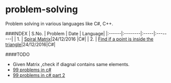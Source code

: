 # problem-solving
Problem solving in various languages like C#, C++.

###INDEX
| S.No. | Problem | Date | Language| 
|:------|:--------|:-----|:--------|
| 1. | [Spiral Matrix](https://github.com/pavithrarani/problem-solving-csharp/blob/master/problems/SpiralMatrix.cs)|24/12/2016 |C#|
| 2. | [Find if a point is inside the triangle](https://github.com/pavithrarani/problem-solving-csharp/blob/master/problems/FindPoint.cs)|24/12/2016|C#|

####TODO
* Given Matrix ,check if diagnal contains same elements.
* [99 problems in c#](https://github.com/Saragis/99Problems)
* [99 problems in c# part 2](https://github.com/wesdoyle/ninety-nine-c-sharp)





